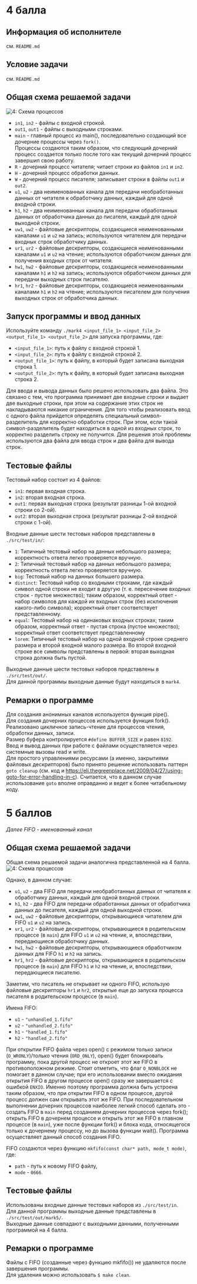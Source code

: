 # 4 балла

## Информация об исполнителе
см. `README.md`

## Условие задачи
см. `README.md`

## Общая схема решаемой задачи
![4: Схема процессов](./pics/4-process-graph.png)
- `in1`, `in2` - файлы с входной строкой.
- `out1`, `out1` - файлы с выходными строками.
- `main` - главный процесс из main(), последовательно создающий все дочерние процессы через `fork()`.  
  Процессы создаются таким образом, что следующий дочерний процесс создается только после того как текущий дочерний процесс завершил свою работу.
- `R` - дочерний процесс читателя; читает строки из файлов `in1` и `in2`.
- `H` - дочерний процесс обработки данных.
- `W` - дочерний процесс писателя; записывает строки в файлы `out1` и `out2`.
- `u1`, `u2` - два неименованных канала для передачи необработанных данных от читателя к обработчику данных, каждый для одной входной строки.
- `h1`, `h2` - два неименованных канала для передачи обработанных данных от обработчика данных до писателя, каждый для одной выходной строки.
- `uw1`, `uw2` - файловые дескрипторы, создающиеся неименованными каналами `u1` и `u2` на запись; используются читателем для передачи входных строк обработчику данных.
- `ur1`, `ur2` - файловые дескрипторы, создающиеся неименованными каналами `u1` и `u2` на чтение; используются обработчиком данных для получения входных строк от читателя.
- `hw1`, `hw2` - файловые дескрипторы, создающиеся неименованными каналами `h1` и `h2` на запись; используются обработчиком данных для передачи выходных строк писателю.
- `hr1`, `hr2` - файловые дескрипторы, создающиеся неименованными каналами `h1` и `h2` на чтение; используются писателем для получения выходных строк от обработчика данных.

## Запуск программы и ввод данных
Используйте команду `./mark4 <input_file_1> <input_file_2> <output_file_1> <output_file_2>` для запуска программы, где:
- `<input_file_1>`: путь к файлу с входной строкой 1.
- `<input_file_2>`: путь к файлу с входной строкой 2.
- `<output_file_1>`: путь к файлу, в который будет записана выходная строка 1.
- `<output_file_2>`: путь к файлу, в который будет записана выходная строка 2.

Для ввода и вывода данных было решено использовать два файла. Это связано с тем, что программа принимает две входные строки и выдает две выходные строки, при этом на содержание этих строк не накладываются никакие ограничения. Для того чтобы реализовать ввод с одного файла прийдется определять специальный символ-разделитель для корректно обработки строк. При этом, если такой символ-разделитель будет находиться в одной из входных строк, то корректно разделить строку не получится. Для решения этой проблемы используются два файла для ввода строк и два файла для вывода строк.    

## Тестовые файлы
Тестовый набор состоит из 4 файлов:
- `in1`: первая входная строка.
- `in2`: вторая входная строка.
- `out1`: первая выходная строка (результат разницы 1-ой входной строки со 2-ой).
- `out2`: вторая выходная строка (результат разницы 2-ой входной строки с 1-ой).

Входные данные шести тестовых наборов представлены в `./src/test/in/`:
- `1`: Типичный тестовый набор на данных небольшого размера; корректность ответа легко проверяется вручную. 
- `2`: Типичный тестовый набор на данных небольшого размера; корректность ответа легко проверяется вручную. 
- `big`: Тестовый набор на данных большего размера.
- `distinct`: Тестовый набор со входными строками, где каждый символ одной строки не входит в другую (т. е. пересечение входных строк - пустое множество); таким образом, корректный ответ - набор символов для каждой их входных строк (без исключения какого-либо символа); корректный ответ соответствует представленному.
- `equal`: Тестовый набор на одинаковых входных строках; таким образом, корректный ответ - пустая строка (пустое множество); корректный ответ соответствует представленному
- `lorem`: Типичный тестовый набор на одной входной строке среднего размера и второй входной малого размера. Во второй входной строке все символы представлены в первой: вторая выходная строка должна быть пустой.  

Выходные данные шести тестовых наборов представлены в `./src/test/out/`.  
Для данной программы выходные данные будут находиться в `mark4`. 

## Ремарки о программе
Для создания анонимных каналов используется функция pipe().   
Для создания дочерних процессов используется функция fork().  
Реализовано цикличное запись-чтение для процессов чтения, обработки данных, записи.  
Размер буфера контролируется `#define BUFFER_SIZE` и равен `8192`.  
Ввод и вывод данных при работе с файлами осуществляется через системные вызовы read и write.  
Для простого управлениями ресурсами (а именно, закрытиями файловых дескрипторов) было принято решение использовать паттерн `goto cleanup` (см. код и https://eli.thegreenplace.net/2009/04/27/using-goto-for-error-handling-in-c). Считается, что в данном случае использование `goto` вполне оправданно и ведет к более читабельному коду.  

# 5 баллов
*Далее FIFO - именованный канал*

## Общая схема решаемой задачи
Общая схема решаемой задачи аналогична представленной на 4 балла.  
![4: Схема процессов](./pics/4-process-graph.png)

Однако, в данном случае:
- `u1`, `u2` - два FIFO для передачи необработанных данных от читателя к обработчику данных, каждый для одной входной строки.
- `h1`, `h2` - два FIFO для передачи обработанных данных от обработчика данных до писателя, каждый для одной выходной строки.
- `uw1`, `uw2` - файловые дескрипторы, открывающиеся читателем для FIFO `u1` и `u2` на запись.
- `ur1`, `ur2` - файловые дескрипторы, открывающиеся в родительском процессе (в `main`) для FIFO `u1` и `u2` на чтение, и, впоследствии, передающиеся обработчику данных.
- `hw1`, `hw2` - файловые дескрипторы, открывающиеся обработчиком данных для FIFO `h1` и `h2` на запись.
- `hr1`, `hr2` - файловые дескрипторы, открывающиеся в родительском процессе (в `main`) для FIFO `h1` и `h2` на чтение, и, впоследствии, передающиеся писателю.

Заметим, что писатель не открывает ни одного FIFO, использую файловые дескрипторы `hr1` и `hr2`, открытые еще до запуска процесса писателя в родительском процессе (в `main`).  

Имена FIFO:
- `u1` - `"unhandled_1.fifo"`
- `u2` - `"unhandled_2.fifo"`
- `h1` - `"handled_1.fifo"`
- `h2` - `"handled_2.fifo"`

При открытии FIFO файла через open() с режимом только записи (`O_WRONLY`)/только чтения (`ORD_ONLY`), open() будет блокировать программу, пока 
другой процесс не откроет этот же FIFO в противоположном режиме. Стоит отметить, что флаг `O_NONBLOCK` не помогает в данном случае; при его использовании вместо ожидания открытия FIFO в другом процессе open() сразу же завершается с ошибкой `ENXIO`. Именно поэтому программа должна быть устроена таким образом, что при открытии FIFO в одном процессе, другой процесс должен сам открывать этот же FIFO. При последовательном выполнении дочерних процессов наиболее легкий способ сделать это - создать FIFO в `main` перед созданием дочерних процессов через fork(); открыть FIFO в дочернем процессе и открыть этот же FIFO в главном процессе (в `main`), уже после функции fork() и блока кода, относящегося только к дочернему процессу, но до вызова функции wait(). Программа осуществляет данный способ создания FIFO.

FIFO создаются через функцию `mkfifo(const char* path, mode_t mode)`, где:
- `path` - путь к новому FIFO файлу,
- `mode` - `0666`.

## Тестовые файлы

Использованы входные данные тестовых наборов из `./src/test/in`.  
Для данной программы выходные данные представлены в `./src/test/out/mark5/`.  
Выходные данные совпадают с выходными данными, полученными программой на 4 балла.  

## Ремарки о программе
Файлы с FIFO (созданные через функцию mkfifo()) не удаляются после завершения программы.  
Для удаления можно использовать `$ make clean`.



